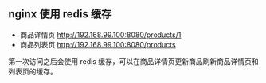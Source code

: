 ## nginx 使用 redis 缓存

* 商品详情页 http://192.168.99.100:8080/products/1
* 商品列表页 http://192.168.99.100:8080/products

第一次访问之后会使用 redis 缓存，可以在商品详情页更新商品刷新商品详情页和列表页的缓存。
